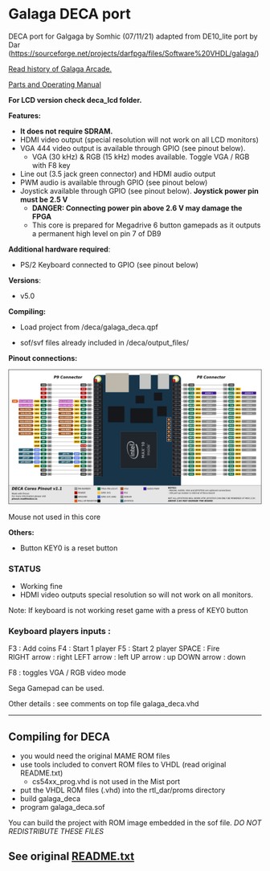 # Galaga DECA port 

DECA port for Galgaga by Somhic (07/11/21) adapted from DE10_lite port by Dar (https://sourceforge.net/projects/darfpga/files/Software%20VHDL/galaga/)

[Read history of Galaga Arcade.](https://www.arcade-museum.com/game_detail.php?game_id=7881)

[Parts and Operating Manual](Galaga_-_1981_-_Namco.pdf)

**For LCD version check deca_lcd folder.**

**Features:**

* **It does not require SDRAM.**
* HDMI video output (special resolution will not work on all LCD monitors)
* VGA 444 video output is available through GPIO (see pinout below). 
  * VGA (30 kHz) & RGB (15 kHz) modes available. Toggle VGA / RGB  with F8 key
* Line out (3.5 jack green connector) and HDMI audio output
* PWM audio is available through GPIO (see pinout below)
* Joystick available through GPIO  (see pinout below).  **Joystick power pin must be 2.5 V**
  * **DANGER: Connecting power pin above 2.6 V may damage the FPGA**
  * This core is prepared for Megadrive 6 button gamepads as it outputs a permanent high level on pin 7 of DB9

**Additional hardware required**:

- PS/2 Keyboard connected to GPIO  (see pinout below)

**Versions**:

- v5.0

**Compiling:**

* Load project from /deca/galaga_deca.qpf

* sof/svf files already included in /deca/output_files/


**Pinout connections:**

![pinout_deca](pinout_deca.png)

Mouse not used in this core

**Others:**

* Button KEY0 is a reset button

### STATUS

* Working fine
* HDMI video outputs special resolution so will not work on all monitors. 

Note: If keyboard is not working reset game with a press of KEY0 button

### Keyboard players inputs :

F3 : Add coins
F4 : Start 1 player
F5 : Start 2 player
SPACE       : Fire  
RIGHT arrow : right
LEFT  arrow : left
UP    arrow : up 
DOWN  arrow : down

F8 : toggles VGA / RGB video mode

Sega Gamepad can be used.

Other details : see comments on top file galaga_deca.vhd



---------------------------------
Compiling for DECA
---------------------------------

 - you would need the original MAME ROM files
 - use tools included to convert ROM files to VHDL (read original README.txt)
   -   cs54xx_prog.vhd is not used in the Mist port
 - put the VHDL ROM files (.vhd) into the rtl_dar/proms directory
 - build galaga_deca
 - program galaga_deca.sof

You can build the project with ROM image embedded in the sof file.
*DO NOT REDISTRIBUTE THESE FILES*

See original [README.txt](README.txt)
------------------------

